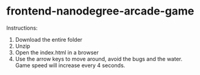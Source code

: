 frontend-nanodegree-arcade-game
===============================

Instructions:
1. Download the entire folder
2. Unzip
3. Open the index.html in a browser
4. Use the arrow keys to move around, avoid the bugs and the water. Game speed will increase every 4 seconds.